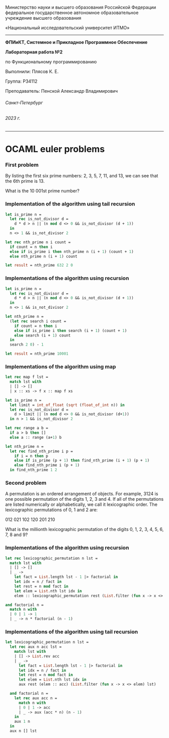 Министерство науки и высшего образования Российской Федерации федеральное государственное автономное образовательное учреждение высшего образования

«Национальный исследовательский университет ИТМО»

---
__ФПИиКТ, Системное и Прикладное Программное Обеспечение__

__Лабораторная работа №2__

по Функциональному программированию

Выполнили: Плясов К. Е.

Группа: P34112

Преподаватель: Пенской Александр Владимирович

###### Санкт-Петербург
###### 2023 г.

---
OCAML euler problems
=====

### First problem

By listing the first six prime numbers: 2, 3, 5, 7, 11, and 13, we can see that the 6th prime is 13.

What is the 10 001st prime number?
### Implementation of the algorithm using tail recursion
```ocaml
let is_prime n =
  let rec is_not_divisor d =
    d * d > n || (n mod d <> 0 && is_not_divisor (d + 1))
  in
  n <> 1 && is_not_divisor 2

let rec nth_prime n i count =
  if count = n then i
  else if is_prime i then nth_prime n (i + 1) (count + 1)
  else nth_prime n (i + 1) count

let result = nth_prime 632 2 0
```

### Implementations of the algorithm using recursion
```ocaml
let is_prime n =
  let rec is_not_divisor d =
    d * d > n || (n mod d <> 0 && is_not_divisor (d + 1))
  in
  n <> 1 && is_not_divisor 2

let nth_prime n =
  (let rec search i count =
    if count = n then i
    else if is_prime i then search (i + 1) (count + 1)
    else search (i + 1) count
  in
  search 2 0) - 1

let result = nth_prime 10001
```

### Implementations of the algorithm using map
```ocaml
let rec map f lst =
  match lst with
  | [] -> []
  | x :: xs -> f x :: map f xs

let is_prime n =
  let limit = int_of_float (sqrt (float_of_int n)) in
  let rec is_not_divisor d =
    d > limit || (n mod d <> 0 && is_not_divisor (d+1))
  in n > 1 && is_not_divisor 2

let rec range a b =
  if a > b then []
  else a :: range (a+1) b

let nth_prime n =
  let rec find_nth_prime i p =
    if i = n then p
    else if is_prime (p + 1) then find_nth_prime (i + 1) (p + 1)
    else find_nth_prime i (p + 1)
  in find_nth_prime 1 2
```

### Second problem

A permutation is an ordered arrangement of objects. For example, 3124 is one possible permutation of the digits 1, 2, 3 and 4. If all of the permutations are listed numerically or alphabetically, we call it lexicographic order. The lexicographic permutations of 0, 1 and 2 are:

012   021   102   120   201   210 

What is the millionth lexicographic permutation of the digits 0, 1, 2, 3, 4, 5, 6, 7, 8 and 9?
### Implementations of the algorithm using recursion
```ocaml
let rec lexicographic_permutation n lst =
  match lst with
  | [] -> []
  | _ ->
    let fact = List.length lst - 1 |> factorial in
    let idx = n / fact in
    let rest = n mod fact in
    let elem = List.nth lst idx in
    elem :: lexicographic_permutation rest (List.filter (fun x -> x <> elem) lst)

and factorial n =
  match n with
  | 0 | 1 -> 1
  | _ -> n * factorial (n - 1)
```

### Implementations of the algorithm using tail recursion
```ocaml
let lexicographic_permutation n lst =
  let rec aux n acc lst =
    match lst with
    | [] -> List.rev acc
    | _ ->
      let fact = List.length lst - 1 |> factorial in
      let idx = n / fact in
      let rest = n mod fact in
      let elem = List.nth lst idx in
      aux rest (elem :: acc) (List.filter (fun x -> x <> elem) lst)

  and factorial n =
    let rec aux acc n =
      match n with
      | 0 | 1 -> acc
      | _ -> aux (acc * n) (n - 1)
    in
    aux 1 n
  in
  aux n [] lst
```